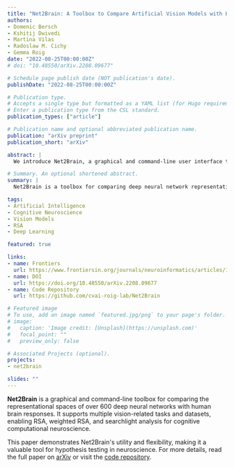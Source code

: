 ```yaml
---
title: "Net2Brain: A Toolbox to Compare Artificial Vision Models with Human Brain Responses"
authors:
- Domenic Bersch
- Kshitij Dwivedi
- Martina Vilas
- Radoslaw M. Cichy
- Gemma Roig
date: "2022-08-25T00:00:00Z"
# doi: "10.48550/arXiv.2208.09677"

# Schedule page publish date (NOT publication's date).
publishDate: "2022-08-25T00:00:00Z"

# Publication type.
# Accepts a single type but formatted as a YAML list (for Hugo requirements).
# Enter a publication type from the CSL standard.
publication_types: ["article"]

# Publication name and optional abbreviated publication name.
publication: "arXiv preprint"
publication_short: "arXiv"

abstract: |
  We introduce Net2Brain, a graphical and command-line user interface toolbox for comparing the representational spaces of artificial deep neural networks (DNNs) and human brain recordings. Net2Brain supports activations from over 600 DNNs trained on diverse vision-related tasks (e.g., semantic segmentation, depth estimation, action recognition), for both image and video datasets. It computes representational dissimilarity matrices (RDMs) from activations and compares them to brain recordings using representational similarity analysis (RSA), weighted RSA, and searchlight search. The toolbox also allows integration of new stimuli and brain recording datasets. An example demonstrates its utility for testing cognitive computational neuroscience hypotheses.

# Summary. An optional shortened abstract.
summary: |
  Net2Brain is a toolbox for comparing deep neural network representations with human brain recordings using RSA, enabling cognitive computational neuroscience studies.

tags:
- Artificial Intelligence
- Cognitive Neuroscience
- Vision Models
- RSA
- Deep Learning

featured: true

links:
- name: Frontiers
  url: https://www.frontiersin.org/journals/neuroinformatics/articles/10.3389/fninf.2025.1515873/abstract
- name: DOI
  url: https://doi.org/10.48550/arXiv.2208.09677
- name: Code Repository
  url: https://github.com/cvai-roig-lab/Net2Brain

# Featured image
# To use, add an image named `featured.jpg/png` to your page's folder. 
# image:
#   caption: 'Image credit: [Unsplash](https://unsplash.com)'
#   focal_point: ""
#   preview_only: false

# Associated Projects (optional).
projects:
- net2brain

slides: ""
---
```


**Net2Brain** is a graphical and command-line toolbox for comparing the representational spaces of over 600 deep neural networks with human brain responses. It supports multiple vision-related tasks and datasets, enabling RSA, weighted RSA, and searchlight analysis for cognitive computational neuroscience.

This paper demonstrates Net2Brain's utility and flexibility, making it a valuable tool for hypothesis testing in neuroscience. For more details, read the full paper on [arXiv](https://arxiv.org/abs/2208.09677) or visit the [code repository](https://github.com/cvai-roig-lab/Net2Brain).
